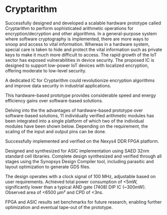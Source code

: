 # Cryptarithm
Successfully designed and developed a scalable hardware prototype called Cryptarithm to perform sophisticated arithmetic operations for encryption/decryption and other algorithms. In a general-purpose system where software cryptography is implemented, there are more ways to snoop and access to vital information. Whereas in a hardware system, special care is taken to hide and protect the vital information such as private keys to make it much more difficult to access.
The rapid growth of the IoT sector has exposed vulnerabilities in device security. The proposed IC is designed to support low-power IoT devices with localized encryption, offering moderate to low-level security.

A dedicated IC for Cryptarithm could revolutionize encryption algorithms and improve data security in industrial applications.

This hardware-based prototype provides considerable speed and energy efficiency gains over software-based solutions.

Delving into the the advantages of hardware-based prototype over software-based solutions, 11 individually verified arithmetic modules has been integrated into a single platform of which two of the individual modules have been shown below. Depending on the requirement, the scaling of the input and output pins can be done.

Successfully implemented and verified on the Nexys4 DDR FPGA platform.

Designed and synthesized for ASIC implementation using SAED 32nm standard cell libraries. Complete design synthesized and verified through all stages using the Synopsys Design Compiler tool, including parasitic and layout optimization to generate GDS files.

The design operates with a clock signal of 100 MHz, adjustable based on user requirements. Achieved total power consumption of <5mW, significantly lower than a typical AND gate (7408) DIP IC (~300mW). Observed area of <6500 µm² and CPD of <3ns.

FPGA and ASIC results set benchmarks for future research, enabling further optimization and eventual tape-out of the prototype.
